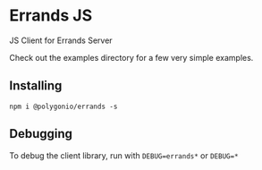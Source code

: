 # Errands JS
JS Client for Errands Server

Check out the examples directory for a few very simple examples.

## Installing

	npm i @polygonio/errands -s

## Debugging
To debug the client library, run with `DEBUG=errands*` or `DEBUG=*`